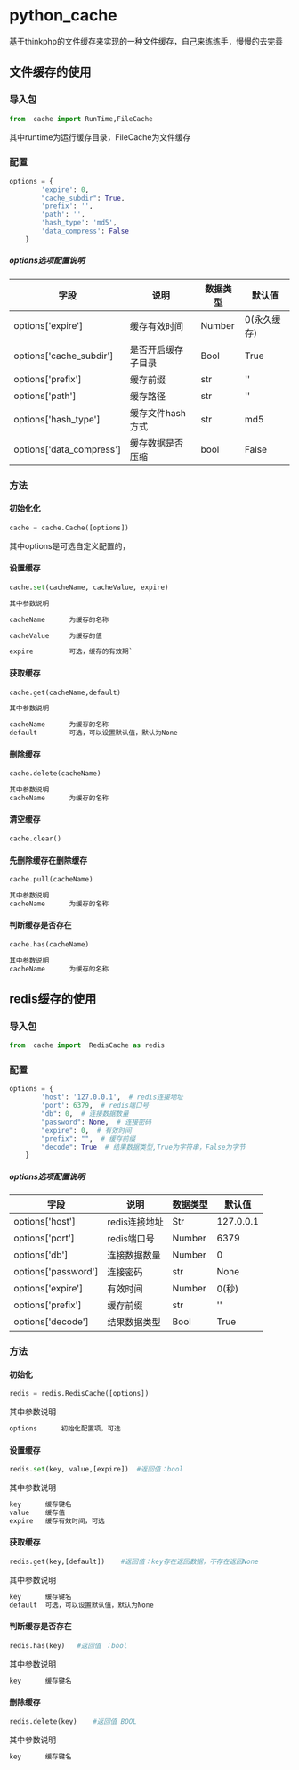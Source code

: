 # python_cache
基于thinkphp的文件缓存来实现的一种文件缓存，自己来练练手，慢慢的去完善

##  文件缓存的使用
### 导入包
```python
from  cache import RunTime,FileCache
```
其中runtime为运行缓存目录，FileCache为文件缓存
### 配置
```python
options = {
        'expire': 0,
        "cache_subdir": True,
        'prefix': '',
        'path': '',
        'hash_type': 'md5',
        'data_compress': False
    }
```
##### options选项配置说明

| 字段 | 说明 | 数据类型 |默认值 |
| ----  |----  |----|----|
| options['expire']  | 缓存有效时间 |Number| 0(永久缓存)
| options['cache_subdir'] |  是否开启缓存子目录| Bool | True
| options['prefix']  | 缓存前缀 |str|''
| options['path']  | 缓存路径 |str|''
| options['hash_type']  | 缓存文件hash方式|str| md5
| options['data_compress']  | 缓存数据是否压缩 |bool| False

### 方法
#### 初始化化
```python
cache = cache.Cache([options])
```
其中options是可选自定义配置的，
#### 设置缓存
````python
cache.set(cacheName, cacheValue, expire)
````
````markdown
其中参数说明

cacheName      为缓存的名称

cacheValue     为缓存的值

expire         可选，缓存的有效期`
````
#### 获取缓存
```python
cache.get(cacheName,default)
```
````markdown
其中参数说明

cacheName      为缓存的名称
default        可选，可以设置默认值，默认为None
````
#### 删除缓存
```python
cache.delete(cacheName)
```
````markdown
其中参数说明
cacheName      为缓存的名称
````
#### 清空缓存
```python
cache.clear()
```
#### 先删除缓存在删除缓存
```python
cache.pull(cacheName)
```
````markdown
其中参数说明
cacheName      为缓存的名称
````

#### 判断缓存是否存在
```python
cache.has(cacheName)
```
```markdown
其中参数说明
cacheName      为缓存的名称
```
## redis缓存的使用
### 导入包
```python
from  cache import  RedisCache as redis
```
### 配置
```python
options = {
        'host': '127.0.0.1',  # redis连接地址
        'port': 6379,  # redis端口号
        "db": 0,  # 连接数据数量
        "password": None,  # 连接密码
        "expire": 0,  # 有效时间
        "prefix": "",  # 缓存前缀
        "decode": True  # 结果数据类型,True为字符串，False为字节
    }
```
##### options选项配置说明

| 字段 | 说明 | 数据类型 |默认值 |
| ----  |----  |----|----|
| options['host']  | redis连接地址 |Str| 127.0.0.1
| options['port'] |  redis端口号| Number | 6379
| options['db']  | 连接数据数量 |Number|0
| options['password']  | 连接密码 |str|None
| options['expire']  | 有效时间|Number| 0(秒)
| options['prefix']  | 缓存前缀 |str| ''
| options['decode']  | 结果数据类型 |Bool| True

### 方法
#### 初始化
```python
redis = redis.RedisCache([options])
```
其中参数说明
```markdown
options      初始化配置项，可选
```

#### 设置缓存
```python
redis.set(key, value,[expire])  #返回值：bool
```
其中参数说明
```markdown
key      缓存键名
value    缓存值
expire   缓存有效时间，可选
```
#### 获取缓存
```python
redis.get(key,[default])    #返回值：key存在返回数据，不存在返回None
```
其中参数说明
````markdown
key      缓存键名
default  可选，可以设置默认值，默认为None
````

#### 判断缓存是否存在
```python
redis.has(key)   #返回值 ：bool
```
其中参数说明
````markdown
key      缓存键名
````
#### 删除缓存
```python
redis.delete(key)    #返回值 BOOL
```
其中参数说明
````markdown
key      缓存键名
````
